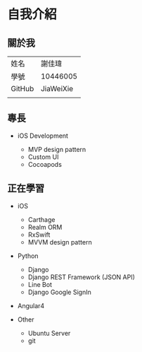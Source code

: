 # 自我介紹

## 關於我


|   |   |
|---|---|
|姓名|謝佳瑋|
|學號|10446005|
|GitHub|JiaWeiXie|
|   |   |

## 專長

* iOS Development

    + MVP design pattern
    + Custom UI
    + Cocoapods

## 正在學習

* iOS

    + Carthage
    + Realm ORM
    + RxSwift
    + MVVM design pattern

* Python

    + Django
    + Django REST Framework (JSON API)
    + Line Bot
    + Django Google SignIn

* Angular4

* Other

    + Ubuntu Server
    + git
